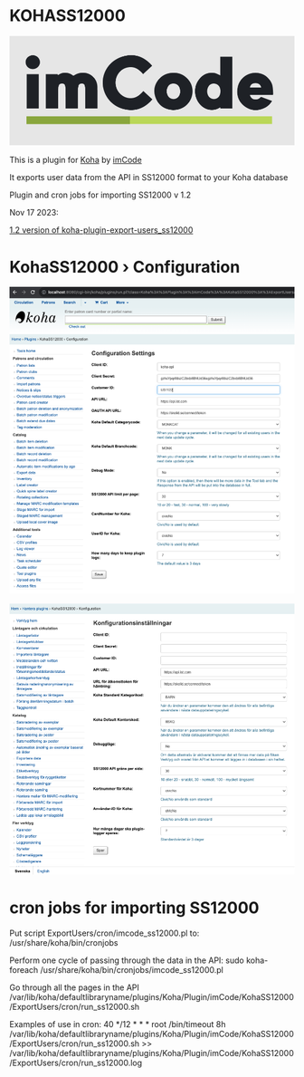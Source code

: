 # KOHASS12000

![imCode](Doc/logo_imcode.png)

This is a plugin for [Koha](https://github.com/Koha-Community/Koha) by [imCode](https://imcode.com)

It exports user data from the API in SS12000 format to your Koha database

Plugin and cron jobs for importing SS12000 v 1.2


Nov 17 2023:

[1.2 version of koha-plugin-export-users_ss12000](https://github.com/imCodePartnerAB/KOHASS12000/releases/tag/v17.11.2023)



# KohaSS12000 › Configuration
![Configuration](Doc/KohaSS12000Configuration.png)

![Configuration](Doc/KohaSS12000Configuration_sv.png)


# cron jobs for importing SS12000

Put script ExportUsers/cron/imcode_ss12000.pl to:
/usr/share/koha/bin/cronjobs

Perform one cycle of passing through the data in the API:
sudo koha-foreach /usr/share/koha/bin/cronjobs/imcode_ss12000.pl

Go through all the pages in the API
/var/lib/koha/defaultlibraryname/plugins/Koha/Plugin/imCode/KohaSS12000/ExportUsers/cron/run_ss12000.sh

Examples of use in cron:
40 */12 * * * root /bin/timeout 8h /var/lib/koha/defaultlibraryname/plugins/Koha/Plugin/imCode/KohaSS12000/ExportUsers/cron/run_ss12000.sh >> /var/lib/koha/defaultlibraryname/plugins/Koha/Plugin/imCode/KohaSS12000/ExportUsers/cron/run_ss12000.log


